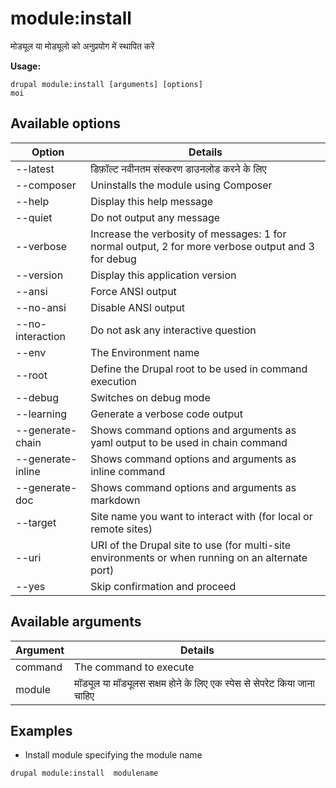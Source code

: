 # module:install
मोड्यूल या मोड्यूलो को अनुप्रयोग में स्थापित करें

**Usage:**
```
drupal module:install [arguments] [options]
moi
```

## Available options
Option | Details
-------|-------------
--latest | डिफ़ॉल्ट नवीनतम संस्करण डाउनलोड करने के लिए
--composer | Uninstalls the module using Composer
--help | Display this help message
--quiet | Do not output any message
--verbose | Increase the verbosity of messages: 1 for normal output, 2 for more verbose output and 3 for debug
--version | Display this application version
--ansi | Force ANSI output
--no-ansi | Disable ANSI output
--no-interaction | Do not ask any interactive question
--env | The Environment name
--root | Define the Drupal root to be used in command execution
--debug | Switches on debug mode
--learning | Generate a verbose code output
--generate-chain | Shows command options and arguments as yaml output to be used in chain command
--generate-inline | Shows command options and arguments as inline command
--generate-doc | Shows command options and arguments as markdown
--target | Site name you want to interact with (for local or remote sites)
--uri | URI of the Drupal site to use (for multi-site environments or when running on an alternate port)
--yes | Skip confirmation and proceed

## Available arguments
Argument | Details
---------|-------------
command | The command to execute
module | मॉड्यूल या मॉड्यूलस सक्षम होने के लिए एक स्पेस से सेपरेट किया जाना चाहिए

## Examples
* Install module specifying the module name
```
drupal module:install  modulename
```
